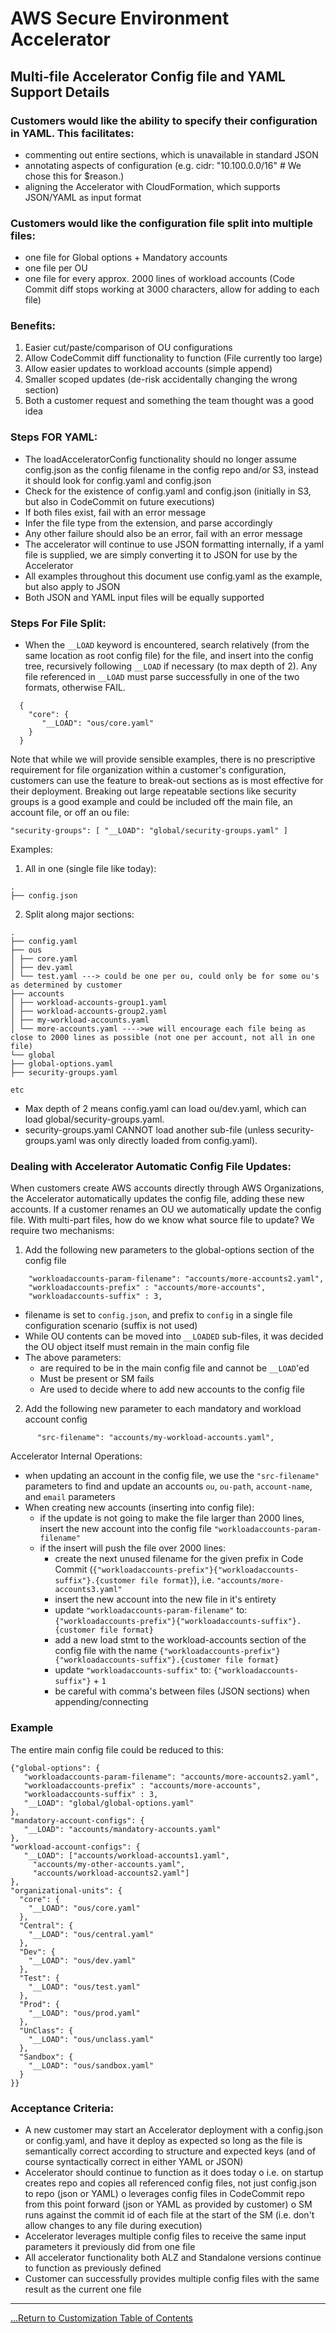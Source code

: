 # AWS Secure Environment Accelerator

## **Multi-file Accelerator Config file and YAML Support Details**

### Customers would like the ability to specify their configuration in YAML. This facilitates:

- commenting out entire sections, which is unavailable in standard JSON
- annotating aspects of configuration (e.g. cidr: "10.100.0.0/16" # We chose this for \$reason.)
- aligning the Accelerator with CloudFormation, which supports JSON/YAML as input format

### Customers would like the configuration file split into multiple files:

- one file for Global options + Mandatory accounts
- one file per OU
- one file for every approx. 2000 lines of workload accounts (Code Commit diff stops working at 3000 characters, allow for adding to each file)

### Benefits:

1. Easier cut/paste/comparison of OU configurations
2. Allow CodeCommit diff functionality to function (File currently too large)
3. Allow easier updates to workload accounts (simple append)
4. Smaller scoped updates (de-risk accidentally changing the wrong section)
5. Both a customer request and something the team thought was a good idea

### Steps FOR YAML:

- The loadAcceleratorConfig functionality should no longer assume config.json as the config filename in the config repo and/or S3, instead it should look for config.yaml and config.json
- Check for the existence of config.yaml and config.json (initially in S3, but also in CodeCommit on future executions)
- If both files exist, fail with an error message
- Infer the file type from the extension, and parse accordingly
- Any other failure should also be an error, fail with an error message
- The accelerator will continue to use JSON formatting internally, if a yaml file is supplied, we are simply converting it to JSON for use by the Accelerator
- All examples throughout this document use config.yaml as the example, but also apply to JSON
- Both JSON and YAML input files will be equally supported

### Steps For File Split:

- When the `__LOAD` keyword is encountered, search relatively (from the same location as root config file) for the file, and insert into the config tree, recursively following `__LOAD` if necessary (to max depth of 2). Any file referenced in `__LOAD` must parse successfully in one of the two formats, otherwise FAIL.

```
  {
    "core": {
       "__LOAD": "ous/core.yaml"
    }
  }
```

Note that while we will provide sensible examples, there is no prescriptive requirement for file organization within a customer's configuration, customers can use the feature to break-out sections as is most effective for their deployment. Breaking out large repeatable sections like security groups is a good example and could be included off the main file, an account file, or off an ou file:

```
"security-groups": [ "__LOAD": "global/security-groups.yaml" ]
```

Examples:

1. All in one (single file like today):

```
.
├── config.json
```

2. Split along major sections:

```
.
├── config.yaml
├── ous
│ ├── core.yaml
│ ├── dev.yaml
│ └── test.yaml ---> could be one per ou, could only be for some ou's as determined by customer
├── accounts
│ ├── workload-accounts-group1.yaml
│ ├── workload-accounts-group2.yaml
│ ├── my-workload-accounts.yaml
│ └── more-accounts.yaml ---->we will encourage each file being as close to 2000 lines as possible (not one per account, not all in one file)
└── global
├── global-options.yaml
├── security-groups.yaml

etc
```

- Max depth of 2 means config.yaml can load ou/dev.yaml, which can load global/security-groups.yaml.
- security-groups.yaml CANNOT load another sub-file (unless security-groups.yaml was only directly loaded from config.yaml).

### Dealing with Accelerator Automatic Config File Updates:

When customers create AWS accounts directly through AWS Organizations, the Accelerator automatically updates the config file, adding these new accounts. If a customer renames an OU we automatically update the config file. With multi-part files, how do we know what source file to update? We require two mechanisms:

1. Add the following new parameters to the global-options section of the config file

```
    "workloadaccounts-param-filename": "accounts/more-accounts2.yaml",
    "workloadaccounts-prefix" : "accounts/more-accounts",
    "workloadaccounts-suffix" : 3,
```

- filename is set to `config.json`, and prefix to `config` in a single file configuration scenario (suffix is not used)
- While OU contents can be moved into `__LOADED` sub-files, it was decided the OU object itself must remain in the main config file
- The above parameters:
  - are required to be in the main config file and cannot be `__LOAD`'ed
  - Must be present or SM fails
  - Are used to decide where to add new accounts to the config file

2. Add the following new parameter to each mandatory and workload account config

```
      "src-filename": "accounts/my-workload-accounts.yaml",
```

Accelerator Internal Operations:

- when updating an account in the config file, we use the `"src-filename"` parameters to find and update an accounts `ou`, `ou-path`, `account-name`, and `email` parameters
- When creating new accounts (inserting into config file):
  - if the update is not going to make the file larger than 2000 lines, insert the new account into the config file `"workloadaccounts-param-filename"`
  - if the insert will push the file over 2000 lines:
    - create the next unused filename for the given prefix in Code Commit (`{"workloadaccounts-prefix"}{"workloadaccounts-suffix"}.{customer file format}`), i.e. `"accounts/more-accounts3.yaml"`
    - insert the new account into the new file in it's entirety
    - update `"workloadaccounts-param-filename"` to: `{"workloadaccounts-prefix"}{"workloadaccounts-suffix"}.{customer file format}`
    - add a new load stmt to the workload-accounts section of the config file with the name `{"workloadaccounts-prefix"}{"workloadaccounts-suffix"}.{customer file format}`
    - update `"workloadaccounts-suffix"` to: `{"workloadaccounts-suffix"}` + `1`
    - be careful with comma's between files (JSON sections) when appending/connecting

### Example

The entire main config file could be reduced to this:

```
{"global-options": {
   "workloadaccounts-param-filename": "accounts/more-accounts2.yaml",
   "workloadaccounts-prefix" : "accounts/more-accounts",
   "workloadaccounts-suffix" : 3,
   "__LOAD": "global/global-options.yaml"
},
"mandatory-account-configs": {
   "__LOAD": "accounts/mandatory-accounts.yaml"
},
"workload-account-configs": {
   "__LOAD": ["accounts/workload-accounts1.yaml",
     "accounts/my-other-accounts.yaml",
     "accounts/workload-accounts2.yaml"]
},
"organizational-units": {
  "core": {
    "__LOAD": "ous/core.yaml"
  },
  "Central": {
    "__LOAD": "ous/central.yaml"
  },
  "Dev": {
    "__LOAD": "ous/dev.yaml"
  },
  "Test": {
    "__LOAD": "ous/test.yaml"
  },
  "Prod": {
    "__LOAD": "ous/prod.yaml"
  },
  "UnClass": {
    "__LOAD": "ous/unclass.yaml"
  },
  "Sandbox": {
    "__LOAD": "ous/sandbox.yaml"
  }
}}
```

### Acceptance Criteria:

- A new customer may start an Accelerator deployment with a config.json or config.yaml, and have it deploy as expected so long as the file is semantically correct according to structure and expected keys (and of course syntactically correct in either YAML or JSON)
- Accelerator should continue to function as it does today
  o i.e. on startup creates repo and copies all referenced config files, not just config.json to repo (json or YAML)
  o leverages config files in CodeCommit repo from this point forward (json or YAML as provided by customer)
  o SM runs against the commit id of each file at the start of the SM (i.e. don't allow changes to any file during execution)
- Accelerator leverages multiple config files to receive the same input parameters it previously did from one file
- All accelerator functionality both ALZ and Standalone versions continue to function as previously defined
- Customer can successfully provides multiple config files with the same result as the current one file

---

[...Return to Customization Table of Contents](./customization-index.md)
